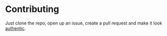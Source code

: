 # Contributing

Just clone the repo, open up an issue, create a pull request and make it look [authentic](https://www.reddit.com/r/ProgrammerAnimemes/comments/ghkdcc/weve_all_been_there/).